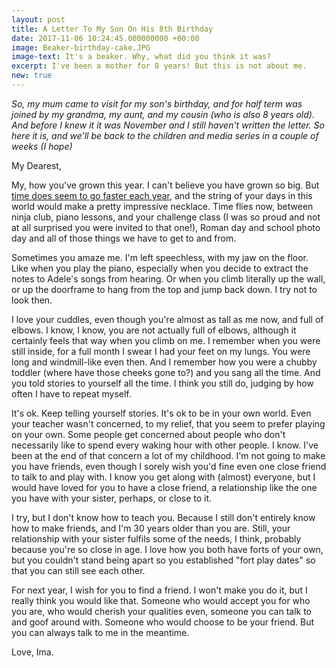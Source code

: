 ```yaml
---
layout: post
title: A Letter To My Son On His 8th Birthday
date: 2017-11-06 10:24:45.000000000 +00:00
image: Beaker-birthday-cake.JPG
image-text: It's a beaker. Why, what did you think it was?
excerpt: I've been a mother for 8 years! But this is not about me.
new: true
---
```


*So, my mum came to visit for my son's birthday, and for half term was joined by my grandma, my aunt, and my cousin (who is also 8 years old). And before I knew it it was November and I still haven't written the letter. So here it is, and we'll be back to the children and media series in a couple of weeks (I hope)*

My Dearest,

My, how you've grown this year. I can't believe you have grown so big. But [time does seem to go faster each year](https://youtu.be/SNgyEmYyQF4), and the string of your days in this world would make a pretty impressive necklace. Time flies now, between ninja club, piano lessons, and your challenge class (I was so proud and not at all surprised you were invited to that one!), Roman day and school photo day and all of those things we have to get to and from.

Sometimes you amaze me. I'm left speechless, with my jaw on the floor. Like when you play the piano, especially when you decide to extract the notes to Adele's songs from hearing. Or when you climb literally up the wall, or up the doorframe to hang from the top and jump back down. I try not to look then.

I love your cuddles, even though you're almost as tall as me now, and full of elbows. I know, I know, you are not actually full of elbows, although it certainly feels that way when you climb on me. I remember when you were still inside, for a full month I swear I had your feet on my lungs. You were long and windmill-like even then. And I remember how you were a chubby toddler (where have those cheeks gone to?) and you sang all the time. And you told stories to yourself all the time. I think you still do, judging by how often I have to repeat myself.

It's ok. Keep telling yourself stories. It's ok to be in your own world. Even your teacher wasn't concerned, to my relief, that you seem to prefer playing on your own. Some people get concerned about people who don't necessarily like to spend every waking hour with other people. I know. I've been at the end of that concern a lot of my childhood. I'm not going to make you have friends, even though I sorely wish you'd fine even one close friend to talk to and play with. I know you get along with (almost) everyone, but I would have loved for you to have a close friend, a relationship like the one you have with your sister, perhaps, or close to it.

I try, but I don't know how to teach you. Because I still don't entirely know how to make friends, and I'm 30 years older than you are. Still, your relationship with your sister fulfils some of the needs, I think, probably because you're so close in age. I love how you both have forts of your own, but you couldn't stand being apart so you established "fort play dates" so that you can still see each other.

For next year, I wish for you to find a friend. I won't make you do it, but I really think you would like that. Someone who would accept you for who you are, who would cherish your qualities even, someone you can talk to and goof around with. Someone who would choose to be your friend. But you can always talk to me in the meantime.

Love,
Ima.
